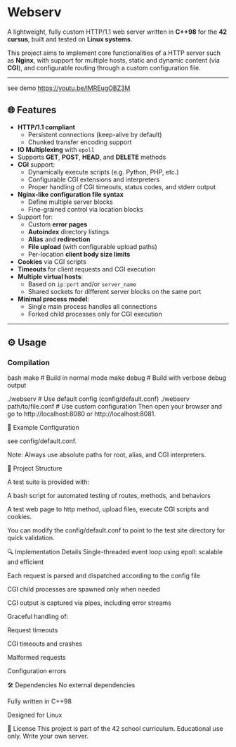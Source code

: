 # Webserv

A lightweight, fully custom HTTP/1.1 web server written in **C++98** for the **42 cursus**, built and tested on **Linux systems**.

This project aims to implement core functionalities of a HTTP server such as **Nginx**, with support for multiple hosts, static and dynamic content (via **CGI**), and configurable routing through a custom configuration file.

---

see demo
https://youtu.be/lMREugOBZ3M

## 🌐 Features

- **HTTP/1.1 compliant**
  - Persistent connections (keep-alive by default)
  - Chunked transfer encoding support
- **IO Multiplexing** with `epoll`
- Supports **GET**, **POST**, **HEAD**, and **DELETE** methods
- **CGI** support:
  - Dynamically execute scripts (e.g. Python, PHP, etc.)
  - Configurable CGI extensions and interpreters
  - Proper handling of CGI timeouts, status codes, and stderr output
- **Nginx-like configuration file syntax**
  - Define multiple server blocks
  - Fine-grained control via location blocks
- Support for:
  - Custom **error pages**
  - **Autoindex** directory listings
  - **Alias** and **redirection**
  - **File upload** (with configurable upload paths)
  - Per-location **client body size limits**
- **Cookies** via CGI scripts
- **Timeouts** for client requests and CGI execution
- **Multiple virtual hosts**:
  - Based on `ip:port` and/or `server_name`
  - Shared sockets for different server blocks on the same port
- **Minimal process model**:
  - Single main process handles all connections
  - Forked child processes only for CGI execution

---

## ⚙️ Usage

### Compilation

bash
make        # Build in normal mode
make debug  # Build with verbose debug output

./webserv                     # Use default config (config/default.conf)
./webserv path/to/file.conf  # Use custom configuration
Then open your browser and go to http://localhost:8080 or http://localhost:8081.

🧾 Example Configuration

see config/default.conf.

Note: Always use absolute paths for root, alias, and CGI interpreters.

📁 Project Structure

A test suite is provided with:

A bash script for automated testing of routes, methods, and behaviors

A test web page to http method, upload files, execute CGI scripts and cookies.

You can modify the config/default.conf to point to the test site directory for quick validation.

🔍 Implementation Details
Single-threaded event loop using epoll: scalable and efficient

Each request is parsed and dispatched according to the config file

CGI child processes are spawned only when needed

CGI output is captured via pipes, including error streams

Graceful handling of:

Request timeouts

CGI timeouts and crashes

Malformed requests

Configuration errors

🛠️ Dependencies
No external dependencies

Fully written in C++98

Designed for Linux

📜 License
This project is part of the 42 school curriculum. Educational use only. Write your own server.
